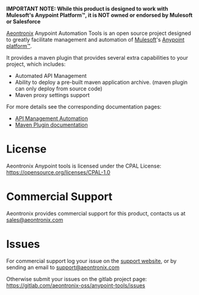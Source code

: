 **IMPORTANT NOTE: While this product is designed to work with Mulesoft's Anypoint Platform™, it is NOT owned or endorsed by
Mulesoft or Salesforce**

[Aeontronix](https://www.aeontronix.com) Anypoint Automation Tools is an open source project designed to greatly facilitate management and automation of 
[Mulesoft](https://www.mulesoft.com/)'s [Anypoint platform™](https://www.mulesoft.com/platform/enterprise-integration).

It provides a maven plugin that provides several extra capabilities to your project, which includes:

* Automated API Management
* Ability to deploy a pre-built maven application archive. (maven plugin can only deploy from source code)
* Maven proxy settings support

For more details see the corresponding documentation pages:

* [API Management Automation](api-management-automation.html)
* [Maven Plugin documentation](anypoint-maven-plugin/index.html)

# License

Aeontronix Anypoint tools is licensed under the CPAL License: https://opensource.org/licenses/CPAL-1.0

# Commercial Support

Aeontronix provides commercial support for this product, contacts us at sales@aeontronix.com

# Issues

For commercial support log your issue on the [support website](https://aeontronix.freshdesk.com/support/home), or by 
sending an email to support@aeontronix.com

Otherwise submit your issues on the gitlab project page: https://gitlab.com/aeontronix-oss/anypoint-tools/issues
